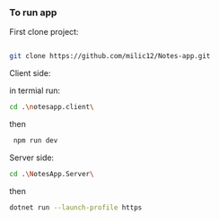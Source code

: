 ### To run app 

First clone project: 

```bash

git clone https://github.com/milic12/Notes-app.git

```

Client side:

in termial run:
```bash
cd .\notesapp.client\
```
then
```bash
 npm run dev
```

Server side:
```bash
cd .\NotesApp.Server\
```
then
```bash
dotnet run --launch-profile https
```
